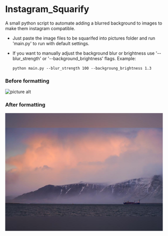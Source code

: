 # Instagram_Squarify
A small python script to automate adding a blurred background to images to make them instagram compatible.

* Just paste the image files to be squarifed into pictures folder and run 'main.py' to run with default settings.

* If you want to manually adjust the background blur or brightness use '--blur_strength' or '--background_brightness' flags.
Example: 
    ```
    python main.py --blur_strength 100 --backgroung_brightness 1.3
    ```

### Before formatting
![picture alt](https://github.com/Pranay-modukuru/Instagram_Squarify/blob/master/pictures/icymountain.jpg "before formatting")

### After formatting
![picture alt](https://github.com/Pranay-modukuru/Instagram_Squarify/blob/master/output_files/icymountain.jpg "after formatting")
